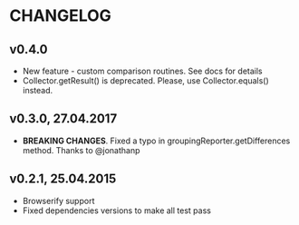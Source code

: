 # CHANGELOG

## v0.4.0

 * New feature - custom comparison routines. See docs for details
 * Collector.getResult() is deprecated. Please, use Collector.equals() instead.

## v0.3.0, 27.04.2017

 * **BREAKING CHANGES**. Fixed a typo in groupingReporter.getDifferences method. Thanks to @jonathanp

## v0.2.1, 25.04.2015

 * Browserify support
 * Fixed dependencies versions to make all test pass
